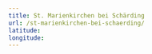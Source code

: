 ```yaml
---
title: St. Marienkirchen bei Schärding
url: /st-marienkirchen-bei-schaerding/
latitude: 
longitude: 
---
```

